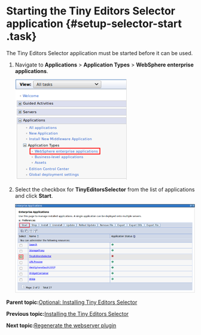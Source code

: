 # Starting the Tiny Editors Selector application {#setup-selector-start .task}

The Tiny Editors Selector application must be started before it can be used.

1.  Navigate to **Applications** \> **Application Types** \> **WebSphere enterprise applications**.

    ![Show application list](resource/was/applications_applications.png)

2.  Select the checkbox for **TinyEditorsSelector** from the list of applications and click **Start**.

    ![Show application list](resource/was/start_connectsix.png)


**Parent topic:**[Optional: Installing Tiny Editors Selector](t_01-setup_01-selector_00-summary.md)

**Previous topic:**[Installing the Tiny Editors Selector](t_01-setup_01-selector_01-install.md)

**Next topic:**[Regenerate the webserver plugin](t_regenerate-webserver-plugin.md)

